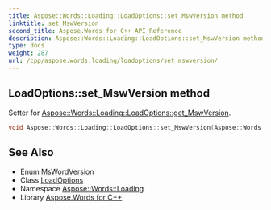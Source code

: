 ```yaml
---
title: Aspose::Words::Loading::LoadOptions::set_MswVersion method
linktitle: set_MswVersion
second_title: Aspose.Words for C++ API Reference
description: Aspose::Words::Loading::LoadOptions::set_MswVersion method. Setter for Aspose::Words::Loading::LoadOptions::get_MswVersion in C++.
type: docs
weight: 287
url: /cpp/aspose.words.loading/loadoptions/set_mswversion/
---
```

## LoadOptions::set_MswVersion method


Setter for [Aspose::Words::Loading::LoadOptions::get_MswVersion](../get_mswversion/).

```cpp
void Aspose::Words::Loading::LoadOptions::set_MswVersion(Aspose::Words::Settings::MsWordVersion value)
```

## See Also

* Enum [MsWordVersion](../../../aspose.words.settings/mswordversion/)
* Class [LoadOptions](../)
* Namespace [Aspose::Words::Loading](../../)
* Library [Aspose.Words for C++](../../../)
